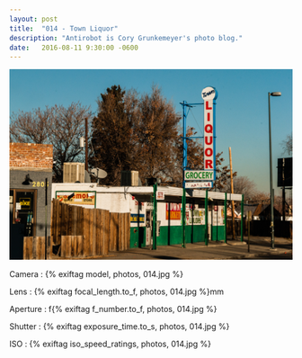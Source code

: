 ```yaml
---
layout: post
title:  "014 - Town Liquor"
description: "Antirobot is Cory Grunkemeyer's photo blog."
date:   2016-08-11 9:30:00 -0600
---
```


![014 - Town Liquor](/photos/014.jpg)

Camera
: {% exiftag model, photos, 014.jpg %}

Lens
: {% exiftag focal_length.to_f, photos, 014.jpg %}mm

Aperture
: f{% exiftag f_number.to_f, photos, 014.jpg %}

Shutter
: {% exiftag exposure_time.to_s, photos, 014.jpg %}

ISO
: {% exiftag iso_speed_ratings, photos, 014.jpg %}
